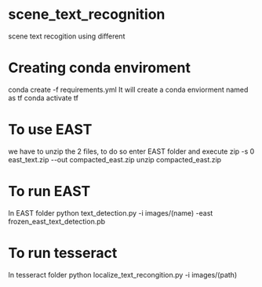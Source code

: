 # scene_text_recognition
scene text recogition using different 

# Creating conda enviroment
conda create -f requirements.yml
It will create a conda enviorment named as tf
conda activate tf

# To use EAST
we have to unzip the 2 files, to do so enter EAST folder and execute
zip -s 0 east_text.zip --out compacted_east.zip
unzip compacted_east.zip

# To run EAST 
In EAST folder
python text_detection.py -i images/(name) -east frozen_east_text_detection.pb 

# To run tesseract
In tesseract folder
python localize_text_recongition.py -i images/(path)

